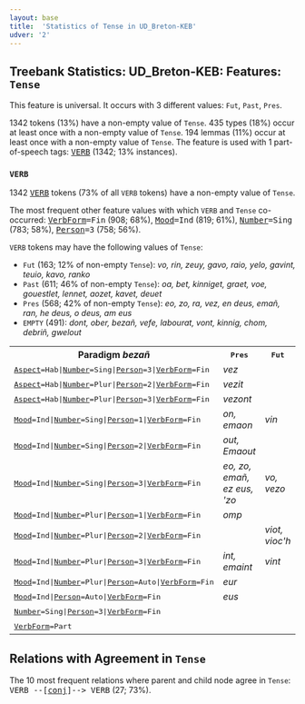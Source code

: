 ```yaml
---
layout: base
title:  'Statistics of Tense in UD_Breton-KEB'
udver: '2'
---
```


## Treebank Statistics: UD_Breton-KEB: Features: `Tense`

This feature is universal.
It occurs with 3 different values: `Fut`, `Past`, `Pres`.

1342 tokens (13%) have a non-empty value of `Tense`.
435 types (18%) occur at least once with a non-empty value of `Tense`.
194 lemmas (11%) occur at least once with a non-empty value of `Tense`.
The feature is used with 1 part-of-speech tags: <tt><a href="br_keb-pos-VERB.html">VERB</a></tt> (1342; 13% instances).

### `VERB`

1342 <tt><a href="br_keb-pos-VERB.html">VERB</a></tt> tokens (73% of all `VERB` tokens) have a non-empty value of `Tense`.

The most frequent other feature values with which `VERB` and `Tense` co-occurred: <tt><a href="br_keb-feat-VerbForm.html">VerbForm</a></tt><tt>=Fin</tt> (908; 68%), <tt><a href="br_keb-feat-Mood.html">Mood</a></tt><tt>=Ind</tt> (819; 61%), <tt><a href="br_keb-feat-Number.html">Number</a></tt><tt>=Sing</tt> (783; 58%), <tt><a href="br_keb-feat-Person.html">Person</a></tt><tt>=3</tt> (758; 56%).

`VERB` tokens may have the following values of `Tense`:

* `Fut` (163; 12% of non-empty `Tense`): <em>vo, rin, zeuy, gavo, raio, yelo, gavint, teuio, kavo, ranko</em>
* `Past` (611; 46% of non-empty `Tense`): <em>oa, bet, kinniget, graet, voe, gouestlet, lennet, aozet, kavet, deuet</em>
* `Pres` (568; 42% of non-empty `Tense`): <em>eo, zo, ra, vez, en deus, emañ, ran, he deus, o deus, am eus</em>
* `EMPTY` (491): <em>dont, ober, bezañ, vefe, labourat, vont, kinnig, chom, debriñ, gwelout</em>

<table>
  <tr><th>Paradigm <i>bezañ</i></th><th><tt>Pres</tt></th><th><tt>Fut</tt></th><th><tt>Past</tt></th></tr>
  <tr><td><tt><tt><a href="br_keb-feat-Aspect.html">Aspect</a></tt><tt>=Hab</tt>|<tt><a href="br_keb-feat-Number.html">Number</a></tt><tt>=Sing</tt>|<tt><a href="br_keb-feat-Person.html">Person</a></tt><tt>=3</tt>|<tt><a href="br_keb-feat-VerbForm.html">VerbForm</a></tt><tt>=Fin</tt></tt></td><td><em>vez</em></td><td></td><td><em>veze</em></td></tr>
  <tr><td><tt><tt><a href="br_keb-feat-Aspect.html">Aspect</a></tt><tt>=Hab</tt>|<tt><a href="br_keb-feat-Number.html">Number</a></tt><tt>=Plur</tt>|<tt><a href="br_keb-feat-Person.html">Person</a></tt><tt>=2</tt>|<tt><a href="br_keb-feat-VerbForm.html">VerbForm</a></tt><tt>=Fin</tt></tt></td><td><em>vezit</em></td><td></td><td></td></tr>
  <tr><td><tt><tt><a href="br_keb-feat-Aspect.html">Aspect</a></tt><tt>=Hab</tt>|<tt><a href="br_keb-feat-Number.html">Number</a></tt><tt>=Plur</tt>|<tt><a href="br_keb-feat-Person.html">Person</a></tt><tt>=3</tt>|<tt><a href="br_keb-feat-VerbForm.html">VerbForm</a></tt><tt>=Fin</tt></tt></td><td><em>vezont</em></td><td></td><td></td></tr>
  <tr><td><tt><tt><a href="br_keb-feat-Mood.html">Mood</a></tt><tt>=Ind</tt>|<tt><a href="br_keb-feat-Number.html">Number</a></tt><tt>=Sing</tt>|<tt><a href="br_keb-feat-Person.html">Person</a></tt><tt>=1</tt>|<tt><a href="br_keb-feat-VerbForm.html">VerbForm</a></tt><tt>=Fin</tt></tt></td><td><em>on, emaon</em></td><td><em>vin</em></td><td><em>edon, oan</em></td></tr>
  <tr><td><tt><tt><a href="br_keb-feat-Mood.html">Mood</a></tt><tt>=Ind</tt>|<tt><a href="br_keb-feat-Number.html">Number</a></tt><tt>=Sing</tt>|<tt><a href="br_keb-feat-Person.html">Person</a></tt><tt>=2</tt>|<tt><a href="br_keb-feat-VerbForm.html">VerbForm</a></tt><tt>=Fin</tt></tt></td><td><em>out, Emaout</em></td><td></td><td></td></tr>
  <tr><td><tt><tt><a href="br_keb-feat-Mood.html">Mood</a></tt><tt>=Ind</tt>|<tt><a href="br_keb-feat-Number.html">Number</a></tt><tt>=Sing</tt>|<tt><a href="br_keb-feat-Person.html">Person</a></tt><tt>=3</tt>|<tt><a href="br_keb-feat-VerbForm.html">VerbForm</a></tt><tt>=Fin</tt></tt></td><td><em>eo, zo, emañ, ez eus, 'zo</em></td><td><em>vo, vezo</em></td><td><em>oa</em></td></tr>
  <tr><td><tt><tt><a href="br_keb-feat-Mood.html">Mood</a></tt><tt>=Ind</tt>|<tt><a href="br_keb-feat-Number.html">Number</a></tt><tt>=Plur</tt>|<tt><a href="br_keb-feat-Person.html">Person</a></tt><tt>=1</tt>|<tt><a href="br_keb-feat-VerbForm.html">VerbForm</a></tt><tt>=Fin</tt></tt></td><td><em>omp</em></td><td></td><td></td></tr>
  <tr><td><tt><tt><a href="br_keb-feat-Mood.html">Mood</a></tt><tt>=Ind</tt>|<tt><a href="br_keb-feat-Number.html">Number</a></tt><tt>=Plur</tt>|<tt><a href="br_keb-feat-Person.html">Person</a></tt><tt>=2</tt>|<tt><a href="br_keb-feat-VerbForm.html">VerbForm</a></tt><tt>=Fin</tt></tt></td><td></td><td><em>viot, vioc'h</em></td><td></td></tr>
  <tr><td><tt><tt><a href="br_keb-feat-Mood.html">Mood</a></tt><tt>=Ind</tt>|<tt><a href="br_keb-feat-Number.html">Number</a></tt><tt>=Plur</tt>|<tt><a href="br_keb-feat-Person.html">Person</a></tt><tt>=3</tt>|<tt><a href="br_keb-feat-VerbForm.html">VerbForm</a></tt><tt>=Fin</tt></tt></td><td><em>int, emaint</em></td><td><em>vint</em></td><td><em>oant</em></td></tr>
  <tr><td><tt><tt><a href="br_keb-feat-Mood.html">Mood</a></tt><tt>=Ind</tt>|<tt><a href="br_keb-feat-Number.html">Number</a></tt><tt>=Plur</tt>|<tt><a href="br_keb-feat-Person.html">Person</a></tt><tt>=Auto</tt>|<tt><a href="br_keb-feat-VerbForm.html">VerbForm</a></tt><tt>=Fin</tt></tt></td><td><em>eur</em></td><td></td><td></td></tr>
  <tr><td><tt><tt><a href="br_keb-feat-Mood.html">Mood</a></tt><tt>=Ind</tt>|<tt><a href="br_keb-feat-Person.html">Person</a></tt><tt>=Auto</tt>|<tt><a href="br_keb-feat-VerbForm.html">VerbForm</a></tt><tt>=Fin</tt></tt></td><td><em>eus</em></td><td></td><td></td></tr>
  <tr><td><tt><tt><a href="br_keb-feat-Number.html">Number</a></tt><tt>=Sing</tt>|<tt><a href="br_keb-feat-Person.html">Person</a></tt><tt>=3</tt>|<tt><a href="br_keb-feat-VerbForm.html">VerbForm</a></tt><tt>=Fin</tt></tt></td><td></td><td></td><td><em>voe</em></td></tr>
  <tr><td><tt><tt><a href="br_keb-feat-VerbForm.html">VerbForm</a></tt><tt>=Part</tt></tt></td><td></td><td></td><td><em>bet</em></td></tr>
</table>

## Relations with Agreement in `Tense`

The 10 most frequent relations where parent and child node agree in `Tense`:
<tt>VERB --[<tt><a href="br_keb-dep-conj.html">conj</a></tt>]--> VERB</tt> (27; 73%).

